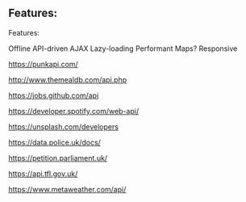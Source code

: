 ## Features:

Features:

Offline
API-driven
AJAX
Lazy-loading
Performant
Maps?
Responsive


https://punkapi.com/

http://www.themealdb.com/api.php

https://jobs.github.com/api

https://developer.spotify.com/web-api/

https://unsplash.com/developers

https://data.police.uk/docs/

https://petition.parliament.uk/

https://api.tfl.gov.uk/

https://www.metaweather.com/api/
